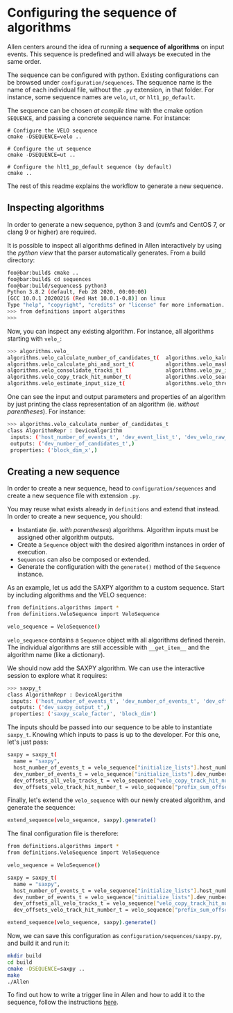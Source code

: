 Configuring the sequence of algorithms
======================================

Allen centers around the idea of running a __sequence of algorithms__ on input events. This sequence is predefined and will always be executed in the same order.

The sequence can be configured with python. Existing configurations can be browsed under `configuration/sequences`. The sequence name is the name of each individual file, without the `.py` extension, in that folder. For instance, some sequence names are `velo`, `ut`, or `hlt1_pp_default`.

The sequence can be chosen _at compile time_ with the cmake option `SEQUENCE`, and passing a concrete sequence name. For instance:

    # Configure the VELO sequence
    cmake -DSEQUENCE=velo ..

    # Configure the ut sequence
    cmake -DSEQUENCE=ut ..

    # Configure the hlt1_pp_default sequence (by default)
    cmake ..

The rest of this readme explains the workflow to generate a new sequence.

Inspecting algorithms
---------------------

In order to generate a new sequence, python 3 and (cvmfs and CentOS 7, or clang 9 or higher) are required.

It is possible to inspect all algorithms defined in Allen interactively by using the _python view_ that the parser automatically generates. From a build directory:

```sh
foo@bar:build$ cmake ..
foo@bar:build$ cd sequences
foo@bar:build/sequences$ python3
Python 3.8.2 (default, Feb 28 2020, 00:00:00)
[GCC 10.0.1 20200216 (Red Hat 10.0.1-0.8)] on linux
Type "help", "copyright", "credits" or "license" for more information.
>>> from definitions import algorithms
>>>
```

Now, you can inspect any existing algorithm. For instance, all algorithms starting with `velo_`:

```sh
>>> algorithms.velo_
algorithms.velo_calculate_number_of_candidates_t(  algorithms.velo_kalman_filter_t(
algorithms.velo_calculate_phi_and_sort_t(          algorithms.velo_masked_clustering_t(
algorithms.velo_consolidate_tracks_t(              algorithms.velo_pv_ip_t(
algorithms.velo_copy_track_hit_number_t(           algorithms.velo_search_by_triplet_t(
algorithms.velo_estimate_input_size_t(             algorithms.velo_three_hit_tracks_filter_t(
```

One can see the input and output parameters and properties of an algorithm by just printing the class representation of an algorithm (ie. _without parentheses_). For instance:

```sh
>>> algorithms.velo_calculate_number_of_candidates_t
class AlgorithmRepr : DeviceAlgorithm
 inputs: ('host_number_of_events_t', 'dev_event_list_t', 'dev_velo_raw_input_t', 'dev_velo_raw_input_offsets_t')
 outputs: ('dev_number_of_candidates_t',)
 properties: ('block_dim_x',)
```

Creating a new sequence
-----------------------

In order to create a new sequence, head to `configuration/sequences` and create a new sequence file with extension `.py`.

You may reuse what exists already in `definitions` and extend that instead. In order to create a new sequence, you should:

* Instantiate (ie. _with parentheses_) algorithms. Algorithm inputs must be assigned other algorithm outputs.
* Create a `Sequence` object with the desired algorithm instances in order of execution.
* `Sequences` can also be composed or extended.
* Generate the configuration with the `generate()` method of the `Sequence` instance.

As an example, let us add the SAXPY algorithm to a custom sequence. Start by including algorithms and the VELO sequence:

```sh
from definitions.algorithms import *
from definitions.VeloSequence import VeloSequence

velo_sequence = VeloSequence()
```

`velo_sequence` contains a `Sequence` object with all algorithms defined therein. The individual algorithms are still accessible with `__get_item__` and the algorithm name (like a dictionary).

We should now add the SAXPY algorithm. We can use the interactive session to explore what it requires:

```sh
>>> saxpy_t
class AlgorithmRepr : DeviceAlgorithm
 inputs: ('host_number_of_events_t', 'dev_number_of_events_t', 'dev_offsets_all_velo_tracks_t', 'dev_offsets_velo_track_hit_number_t')
 outputs: ('dev_saxpy_output_t',)
 properties: ('saxpy_scale_factor', 'block_dim')
```

The inputs should be passed into our sequence to be able to instantiate `saxpy_t`. Knowing which inputs to pass is up to the developer. For this one, let's just pass:

```sh
saxpy = saxpy_t(
  name = "saxpy",
  host_number_of_events_t = velo_sequence["initialize_lists"].host_number_of_events_t(),
  dev_number_of_events_t = velo_sequence["initialize_lists"].dev_number_of_events_t(),
  dev_offsets_all_velo_tracks_t = velo_sequence["velo_copy_track_hit_number"].dev_offsets_all_velo_tracks_t(),
  dev_offsets_velo_track_hit_number_t = velo_sequence["prefix_sum_offsets_velo_track_hit_number"].dev_output_buffer_t())
```

Finally, let's extend the `velo_sequence` with our newly created algorithm, and generate the sequence:

```sh
extend_sequence(velo_sequence, saxpy).generate()
```

The final configuration file is therefore:

```sh
from definitions.algorithms import *
from definitions.VeloSequence import VeloSequence

velo_sequence = VeloSequence()

saxpy = saxpy_t(
  name = "saxpy",
  host_number_of_events_t = velo_sequence["initialize_lists"].host_number_of_events_t(),
  dev_number_of_events_t = velo_sequence["initialize_lists"].dev_number_of_events_t(),
  dev_offsets_all_velo_tracks_t = velo_sequence["velo_copy_track_hit_number"].dev_offsets_all_velo_tracks_t(),
  dev_offsets_velo_track_hit_number_t = velo_sequence["prefix_sum_offsets_velo_track_hit_number"].dev_output_buffer_t())

extend_sequence(velo_sequence, saxpy).generate()
```

Now, we can save this configuration as `configuration/sequences/saxpy.py`, and build it and run it:

```sh
mkdir build
cd build
cmake -DSEQUENCE=saxpy ..
make
./Allen
```

To find out how to write a trigger line in Allen and how to add it to the sequence, follow the instructions [here](../selections.md).
